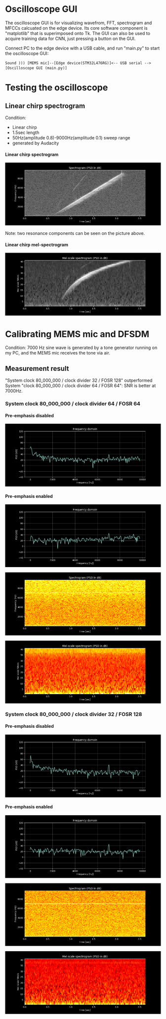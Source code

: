 # Oscilloscope GUI

The oscilloscope GUI is for visualizing wavefrom, FFT, spectrogram and MFCCs calcuated on the edge device. Its core software component is "matplotlib" that is superimposed onto Tk. The GUI can also be used to acquire training data for CNN, just pressing a button on the GUI.

Connect PC to the edge device with a USB cable, and run "main.py" to start the oscilloscope GUI:
```
Sound ))) [MEMS mic]--[Edge device(STM32L476RG)]<-- USB serial -->[Oscilloscope GUI (main.py)]
```

# Testing the oscilloscope

## Linear chirp spectrogram

Condition:
- Linear chirp
- 1.5sec length
- 50Hz(amplitude 0.8)-9000Hz(amplitude 0.1) sweep range
- generated by Audacity

#### Linear chirp spectrogram

![Linear chirp spectrogram (pre-emphasis enabled)](./calibration/chirp_spectrogram-32-128.png)

Note: two resonance components can be seen on the picture above.

#### Linear chirp mel-spectrogram

![Linear chirp mel-scale spectrogram (pre-emphasis enabled)](./calibration/chirp_mel_spectrogram-32-128.png)

# Calibrating MEMS mic and DFSDM

Condition: 7000 Hz sine wave is generated by a tone generator running on my PC, and the MEMS mic receives the tone via air.

## Measurement result

"System clock 80_000_000 / clock divider 32 / FOSR 128" outperformed System "clock 80_000_000 / clock divider 64 / FOSR 64": SNR is better at 7000Hz.

### System clock 80_000_000 / clock divider 64 / FOSR 64

#### Pre-emphasis disabled

![FFT pre-emphasis disabled](./calibration/fft-pre_emphasis_disabled-64-64.png)

#### Pre-emphasis enabled

![FFT pre-emphasis enabled](./calibration/fft-pre_emphasis_enabled-64-64.png)

![Spectrogram pre-emphasis enabled](./calibration/spectrogram-pre_emphasis_enabled-64-64.png)

![Mel-spectrogram pre-emphasis enabled](./calibration/mel_spectrogram-pre_emphasis_enabled-64-64.png)

### System clock 80_000_000 / clock divider 32 / FOSR 128

#### Pre-emphasis disabled

![FFT pre-emphasis disabled](./calibration/fft-pre_emphasis_disabled-32-128.png)

#### Pre-emphasis enabled

![FFT pre-emphasis enabled](./calibration/fft-pre_emphasis_enabled-32-128.png)

![Spectrogram pre-emphasis enabled](./calibration/spectrogram-pre_emphasis_enabled-32-128.png)

![Mel-spectrogram pre-emphasis enabled](./calibration/mel_spectrogram-pre_emphasis_enabled-32-128.png)
